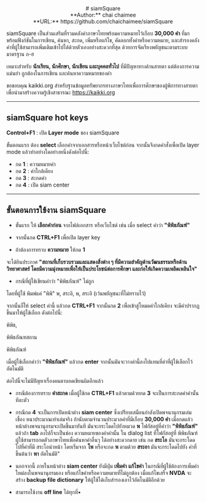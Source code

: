 <div align="center">
# siamSquare
</div>

<div align="center">
**Author:** chai chaimee
</div>

<div align="center">
**URL:** https://github.com/chaichaimee/siamSquare
</div>

siamSquare เป็นส่วนเสริมที่รวมคลังคำภาษาไทยพร้อมความหมายไว้เกือบ **30,000 คำ** ที่มาพร้อมฟังก์ชันในการเขียน, ค้นหา, สะกด, เพิ่มหรือแก้ไข, คัดลอกทั้งคำหรือความหมาย, และสำรองคลังคำที่ผู้ใช้สามารถเพิ่มเติมเข้าไปได้ด้วยตัวเองอย่างสะดวกที่สุด ด้วยการจัดเรียงพยัญชนะตามระบบมาตรฐาน ก-ฮ

เหมาะสำหรับ **นักเรียน, นักศึกษา, นักเขียน และบุคคลทั่วไป** ที่มีปัญหาทางด้านสายตา แต่ต้องการความแม่นยำ ถูกต้องในการเขียน และค้นหาความหมายของคำ

ขอขอบคุณ kaikki.org สำหรับฐานข้อมูลทรัพยากรทางภาษาไทยเพื่อการศึกษาของผู้พิการทางสายตา เพื่อนำมาสร้างความรู้เชิงสาธารณะ https://kaikki.org

---

## siamSquare hot keys

**Control+F1** : เปิด **Layer mode** ของ siamSquare

ขั้นตอนแรก ต้อง **select** เลือกคำจากเอกสารหรือหน้าเว็บไซต์ก่อน จากนั้นจึงกดคำสั่งเพื่อเปิด layer mode แล้วทำอย่างใดอย่างหนึ่งดังต่อไปนี้:
* กด **1** : ความหมายคำ
* กด **2** : คำใกล้เคียง
* กด **3** : สะกดคำ
* กด **4** : เปิด siam center

---

## ขั้นตอนการใช้งาน siamSquare

* ขั้นแรก ให้ **เลือกคำก่อน** จากไฟล์เอกสาร หรือเว็บไซต์ เช่น เมื่อ select คำว่า **"พิพิธภัณฑ์"**

* จากนั้นกด **CTRL+F1** เพื่อเปิด layer key

* ถ้าต้องการทราบ **ความหมาย** ให้กด **1**

จะได้ยินประกาศ **"สถานที่เก็บรวบรวมและแสดงสิ่งต่าง ๆ ที่มีความสำคัญด้านวัฒนธรรมหรือด้านวิทยาศาสตร์ โดยมีความมุ่งหมายเพื่อให้เป็นประโยชน์ต่อการศึกษา และก่อให้เกิดความเพลิดเพลินใจ"**

* กรณีที่ผู้ใช้เขียนคำว่า "พิพิธภัณฑ์" ไม่ถูก

โดยที่ผู้ใช้ พิมพ์แค่ "พิพิ" พ, สระอิ, พ, สระอิ (เว้นพยัญชนะที่ไม่ทราบไว้)

จากนั้นก็ให้ select คำนี้ แล้วกด **CTRL+F1** จากนั้นกด **2** เพื่อเข้าสู่โหมดคำใกล้เคียง จะมีคำปรากฏขึ้นมาให้ผู้ใช้เลือก ดังต่อไปนี้:

พิพิธ,

พิพิธภัณฑสถาน

พิพิธภัณฑ์

เมื่อผู้ใช้เลือกคำว่า **"พิพิธภัณฑ์"** แล้วกด **enter** จากนั้นมันจะวางคำนี้ลงไปแทนที่คำที่ผู้ใช้เลือกไว้อัตโนมัติ

ต่อไปนี้จะไม่มีปัญหาเรื่องคนตาบอดเขียนผิดอีกแล้ว

* กรณีต้องการทราบ **คำสะกด** เมื่อผู้ใช้กด **CTRL+F1** แล้วตามด้วยกด **3** จะเป็นการสะกดคำคำนั้นทีละตัว

* กรณีกด **4** จะเป็นการเปิดหน้าต่าง **siam center** ซึ่งเปรียบเสมือนกำลังเปิดพจนานุกรมเล่มเขื่อง หนาประมาณเท่าเล่มจริง ถ้านับตามจำนวนประมวลคำที่มีเกือบ **30,000 คำ** เมื่อกดแล้วหน้าต่างพจนานุกรมจะเปิดขึ้นมาทันที มันจะกระโดดไปยังหมวด **พ** โฟกัสอยู่ที่คำว่า **"พิพิธภัณฑ์"** แล้วถ้า **tab** ลงไปก็จะเป็นช่อง ความหมายของคำคำนั้น ใน dialog list ที่โฟกัสอยู่ที่ พิพิธภัณฑ์ ผู้ใช้สามารถกดตัวภาษาไทยเพื่อค้นหาคำอื่นๆ ได้อย่างสะดวกดาย เช่น กด **สระโอ** มันจะกระโดดไปที่คำที่มี สระโอนำหน้า โดยเริ่มจาก **โพ** หรือจะกด **พ** ตามด้วย **สระอา** มันจะกระโดดไปยัง คำที่ขึ้นต้นว่า **พา** อัตโนมัติ"

* นอกจากนี้ ภายในหน้าต่าง **siam center** ยังมีปุ่ม **เพิ่มคำ** **แก้ไขคำ** ในกรณีที่ผู้ใช้ต้องการเพิ่มคำใหม่ลงในพจนานุกรมเอง หรือแก้ไขคำหรือความหมายที่ไม่ถูกต้อง เมื่อแก้ไขเสร็จ **NVDA** จะสร้าง **backup file dictionary** ให้ผู้ใช้ได้เก็บสำรองเอาไว้อัตโนมัติอีกด้วย

* สามารถใช้งาน **off line** ได้ทุกที่•
